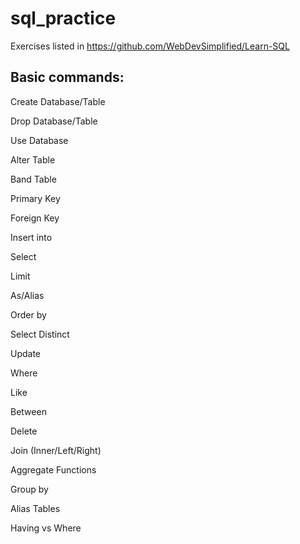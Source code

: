 # sql_practice

Exercises listed in https://github.com/WebDevSimplified/Learn-SQL

## Basic commands:
Create Database/Table

Drop Database/Table

Use Database

Alter Table

Band Table

Primary Key

Foreign Key

Insert into

Select

Limit

As/Alias

Order by

Select Distinct

Update

Where

Like

Between

Delete

Join (Inner/Left/Right)

Aggregate Functions

Group by

Alias Tables

Having vs Where



